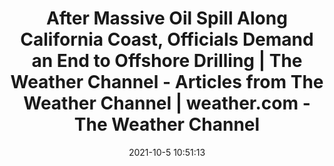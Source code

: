 ---
"title": "After Massive Oil Spill Along California Coast, Officials Demand an End to Offshore Drilling | The Weather Channel - Articles from The Weather Channel | weather.com - The Weather Channel"
"date": "2021-10-5 10:51:13"
"feed_name": "GOOGLENEWSDRILLING"
"feed_website": "https://news.google.com/search?q=drilling%2Bincident&hl=en-US&gl=US&ceid=US:en"
"feed_rss": "https://news.google.com/rss/search?q=drilling%2Bincident&hl=en-US&gl=US&ceid=US:en"
"link": "https://weather.com/en-IN/india/pollution/news/2021-10-05-officials-demand-an-end-to-offshore-drilling"
"source": "{'href': 'https://weather.com', 'title': 'The Weather Channel'}"
"file": "_posts/2021-1-1-42ab8d59542e6e06f7da03b34aafea6fc5dbb72d.md"
"accident": "1"
"drilling": "0"
"dead": "0"
"injured": "0"
"arrested": "0"
"place": "unknown place"
"where": "unknown site"
"causes": "unknown"
"place_uri": "unknown place"
---